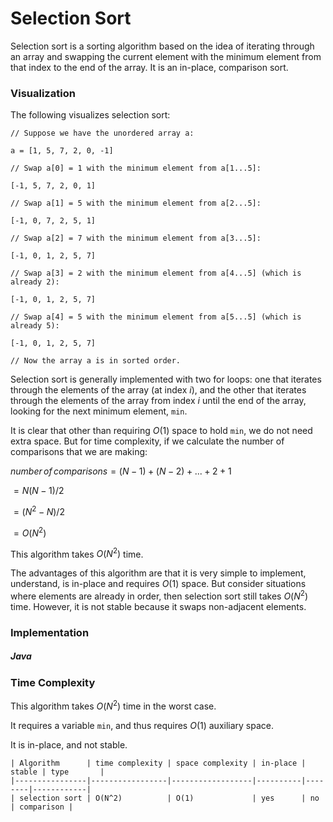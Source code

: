 # Selection Sort

Selection sort is a sorting algorithm based on the idea of iterating through an array and swapping 
the current element with the minimum element from that index to the end of the array. It is an 
in-place, comparison sort.

### Visualization

The following visualizes selection sort:

```
// Suppose we have the unordered array a:

a = [1, 5, 7, 2, 0, -1]

// Swap a[0] = 1 with the minimum element from a[1...5]:

[-1, 5, 7, 2, 0, 1]

// Swap a[1] = 5 with the minimum element from a[2...5]:

[-1, 0, 7, 2, 5, 1]

// Swap a[2] = 7 with the minimum element from a[3...5]:

[-1, 0, 1, 2, 5, 7]

// Swap a[3] = 2 with the minimum element from a[4...5] (which is already 2):

[-1, 0, 1, 2, 5, 7]

// Swap a[4] = 5 with the minimum element from a[5...5] (which is already 5):

[-1, 0, 1, 2, 5, 7]

// Now the array a is in sorted order.
```

Selection sort is generally implemented with two for loops: one that iterates through the elements 
of the array (at index $i$), and the other that iterates through the elements of the array from 
index $i$ until the end of the array, looking for the next minimum element, `min`.

It is clear that other than requiring $O(1)$ space to hold `min`, we do not need extra space. But 
for time complexity, if we calculate the number of comparisons that we are making:

$number\,of\,comparisons = (N - 1) + (N - 2) + ... + 2 + 1$

$= N(N - 1)/2$

$= (N^2 - N)/2$

$= O(N^2)$

This algorithm takes $O(N^2)$ time.

The advantages of this algorithm are that it is very simple to implement, understand, is in-place 
and requires $O(1)$ space. But consider situations where elements are already in order, then 
selection sort still takes $O(N^2)$ time. However, it is not stable because it swaps non-adjacent 
elements.

### Implementation

##### Java

<script src="https://gist.github.com/eliucs/482f87df3f924cce9043898acd057d80.js"></script>

### Time Complexity

This algorithm takes $O(N^2)$ time in the worst case.

It requires a variable `min`, and thus requires $O(1)$ auxiliary space.

It is in-place, and not stable.

```
| Algorithm      | time complexity | space complexity | in-place | stable | type       |
|----------------|-----------------|------------------|----------|--------|------------|
| selection sort | O(N^2)          | O(1)             | yes      | no     | comparison |
```